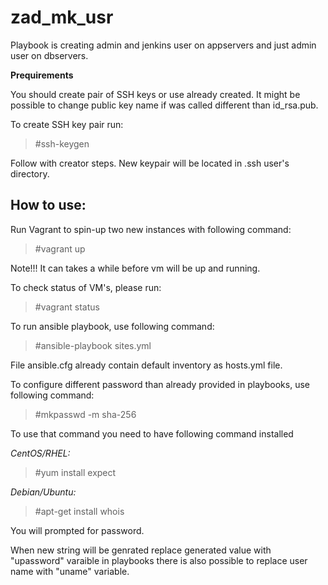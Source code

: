 # zad_mk_usr

Playbook is creating admin and jenkins user on appservers and just admin user on dbservers.

**Prequirements**

You should create pair of SSH keys or use already created. It might be possible to change public key name if was called different than id_rsa.pub.

To create SSH key pair run:
> #ssh-keygen

Follow with creator steps. New keypair will be located in .ssh user's directory.

## How to use:
Run Vagrant to spin-up two new instances with following command:
> #vagrant up

Note!!!
It can takes a while before vm will be up and running.

To check status of VM's, please run:
> #vagrant status

To run ansible playbook, use following command:
> #ansible-playbook sites.yml

File ansible.cfg already contain default inventory as hosts.yml file.

To configure different password than already provided in playbooks, use
following command:

> #mkpasswd -m sha-256

To use that command you need to have following command installed

*CentOS/RHEL:*
> #yum install expect

*Debian/Ubuntu:*

> #apt-get install whois

You will prompted for password.

When new string will be genrated replace generated value with "upassword" varaible in playbooks there is also possible to replace user name with "uname" variable.
